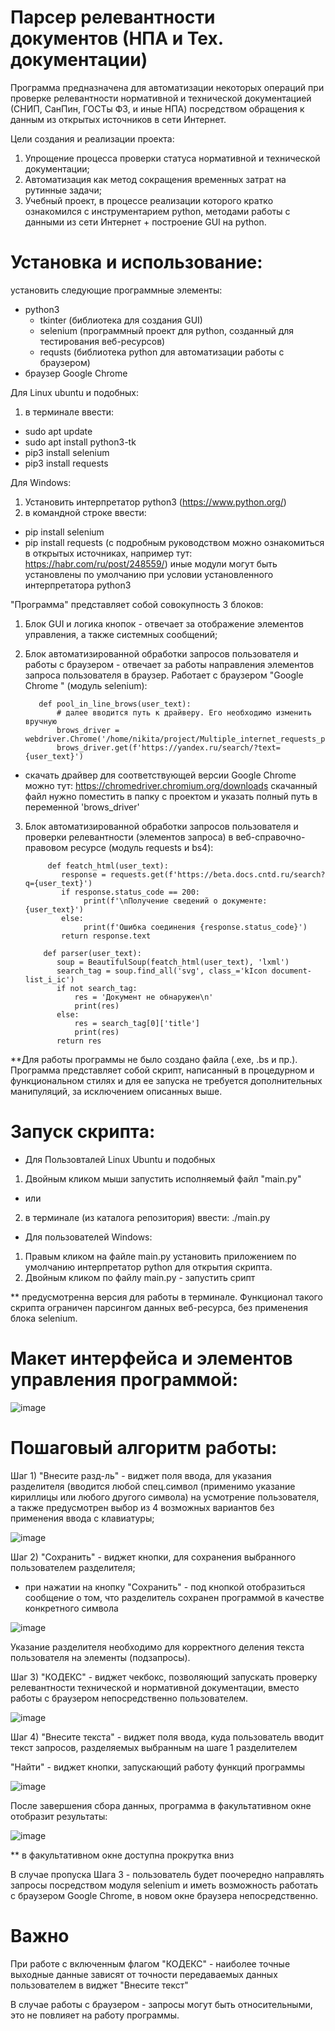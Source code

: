 # Парсер релевантности документов (НПА и Тех. документации)

Программа предназначена для автоматизации некоторых операций при проверке релевантности нормативной и технической документацией (СНИП, СанПин, ГОСТы ФЗ, и иные НПА) посредством обращения к данным из открытых источников в сети Интернет.

 Цели создания и реализации проекта: 
1) Упрощение процесса проверки статуса нормативной и технической документации;
2) Автоматизация как метод сокращения временных затрат на рутинные задачи;
3) Учебный проект, в процессе реализации которого кратко ознакомился с инструментарием python, методами работы с данными из сети Интернет + построение GUI на python.

# Установка и использование:
установить следующие программные элементы:
- python3
  - tkinter (библиотека для создания GUI)
  - selenium (программный проект для python, созданный для тестирования веб-ресурсов)
  - requsts (библиотека python для автоматизации работы с браузером)
- браузер Google Chrome

Для Linux ubuntu и подобных: 
1) в терминале ввести: 
- sudo apt update
- sudo apt install python3-tk
- pip3 install selenium
- pip3 install requests

Для Windows: 
1) Установить интерпретатор python3 (https://www.python.org/)
2) в командной строке ввести:
- pip install selenium 
- pip install requests
(с подробным руководством можно ознакомиться в открытых источниках, например тут: https://habr.com/ru/post/248559/)
            иные модули могут быть установлены по умолчанию при условии установленного интерпретатора python3

"Программа" представляет собой совокупность 3 блоков:

1) Блок GUI и логика кнопок - отвечает за отображение элементов управления, а также системных сообщений;
2) Блок автоматизированной обработки запросов пользователя и работы с браузером - отвечает за работы направления элементов запроса пользователя в браузер. Работает с браузером "Google Chrome " (модуль selenium):
        
          def pool_in_line_brows(user_text):
              # далее вводится путь к драйверу. Его необходимо изменить вручную
              brows_driver = webdriver.Chrome('/home/nikita/project/Multiple_internet_requests_pp_p2/chromedriver')
              brows_driver.get(f'https://yandex.ru/search/?text={user_text}')
- скачать драйвер для соответствующей версии Google Chrome можно тут: https://chromedriver.chromium.org/downloads
скачанный файл нужно поместить в папку с проектом и указать полный путь в переменной 'brows_driver'

3) Блок автоматизированной обработки запросов пользователя и проверки релевантности (элементов запроса) в веб-справочно-правовом ресурсе (модуль requests и bs4):

            def featch_html(user_text):
               response = requests.get(f'https://beta.docs.cntd.ru/search?q={user_text}')
               if response.status_code == 200:
                    print(f'\nПолучение сведений о документе: {user_text}')
               else:
                    print(f'Ошибка соединения {response.status_code}')
               return response.text
           
           def parser(user_text):            
              soup = BeautifulSoup(featch_html(user_text), 'lxml')
              search_tag = soup.find_all('svg', class_='kIcon document-list_i_ic')
              if not search_tag:
                  res = 'Документ не обнаружен\n'
                  print(res)
              else:
                  res = search_tag[0]['title']
                  print(res)
              return res

**Для работы программы не было создано файла (.exe, .bs и пр.). Программа представляет собой скрипт, написанный в процедурном и функциональном стилях и для ее запуска не требуется дополнительных манипуляций, за исключением описанных выше.


# Запуск скрипта:
- Для Пользовталей Linux Ubuntu и подобных
1) Двойным кликом мыши запустить исполняемый файл "main.py"
 
  - или
 
2) в терминале (из каталога репозитория) ввести: ./main.py

- Для пользователей Windows: 

1) Правым кликом на файле main.py установить приложением по умолчанию интерпретатор python для открытия скрипта.
2) Двойным кликом по файлу main.py - запустить срипт

** предусмотренна версия для работы в терминале. Функционал такого скрипта ограничен парсингом данных веб-ресурса, без применения блока selenium.
# Макет интерфейса и элементов управления программой:

![image](https://user-images.githubusercontent.com/68808458/113596525-1e48e100-9643-11eb-99c3-8539f407af8d.png)

# Пошаговый алгоритм работы: 

Шаг 1) 
"Внесите разд-ль" - виджет поля ввода, для указания разделителя (вводится любой спец.символ (применимо указание кириллицы или любого другого символа) на усмотрение пользователя,  а также предусмотрен выбор из 4 возможных вариантов без применения ввода с клавиатуры;

![image](https://user-images.githubusercontent.com/68808458/112730099-af7fcf80-8f40-11eb-90cd-74f5f8d3eb16.png)

Шаг 2) 
"Сохранить" - виджет кнопки, для сохранения выбранного пользователем разделителя;
- при нажатии на кнопку "Сохранить"  - под кнопкой отобразиться сообщение о том, что разделитель сохранен программой в качестве конкретного символа

![image](https://user-images.githubusercontent.com/68808458/112730116-d0482500-8f40-11eb-8287-3b11e3590191.png)

Указание разделителя необходимо для корректного деления текста пользователя на элементы (подзапросы).

Шаг 3) 
"КОДЕКС" - виджет чекбокс, позволяющий запускать проверку релевантности технической и нормативной документации, вместо работы с браузером непосредственно пользователем.

![image](https://user-images.githubusercontent.com/68808458/112730123-dccc7d80-8f40-11eb-8af7-96fa7f8e214d.png)

Шаг 4)
"Внесите текста" - виджет поля ввода, куда пользователь вводит текст запросов, разделяемых выбранным на шаге 1 разделителем

"Найти" - виджет кнопки, запускающий работу функций программы

![image](https://user-images.githubusercontent.com/68808458/112730149-fa99e280-8f40-11eb-980d-637545763315.png)

После завершения сбора данных, программа в факультативном окне отобразит результаты: 

![image](https://user-images.githubusercontent.com/68808458/113598751-44bc4b80-9646-11eb-9ae4-2b9182b621ff.png)

** в факультативном окне доступна прокрутка вниз

В случае пропуска Шага 3 - пользователь будет поочередно направлять запросы посредством модуля selenium и иметь возможность работать с браузером Google Chrome, в новом окне браузера непосредственно.


# Важно
При работе с включенным флагом "КОДЕКС" - наиболее точные выходные данные зависят от точности передаваемых данных пользователем в виджет "Внесите текст"


В случае работы с браузером - запросы могут быть относительными, это не повлияет на работу программы.
